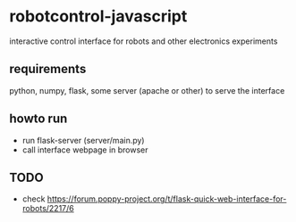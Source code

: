 # robotcontrol-javascript
interactive control interface for robots and other electronics experiments

## requirements
python, numpy, flask, some server (apache or other) to serve the interface

## howto run
* run flask-server (server/main.py)
* call interface webpage in browser

## TODO
* check https://forum.poppy-project.org/t/flask-quick-web-interface-for-robots/2217/6
